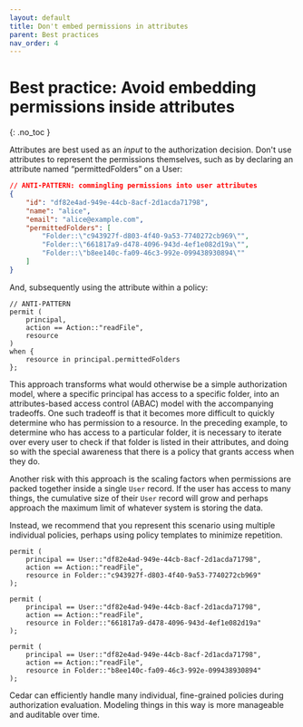 ```yaml
---
layout: default
title: Don't embed permissions in attributes
parent: Best practices
nav_order: 4
---
```


# Best practice: Avoid embedding permissions inside attributes
{: .no_toc }

Attributes are best used as an *input* to the authorization decision. Don't use attributes to represent the permissions themselves, such as by declaring an attribute named “permittedFolders” on a User:

```json
// ANTI-PATTERN: commingling permissions into user attributes
{
    "id": "df82e4ad-949e-44cb-8acf-2d1acda71798",
    "name": "alice",  
    "email": "alice@example.com",
    "permittedFolders": [
        "Folder::\"c943927f-d803-4f40-9a53-7740272cb969\"",
        "Folder::\"661817a9-d478-4096-943d-4ef1e082d19a\"",
        "Folder::\"b8ee140c-fa09-46c3-992e-099438930894\""
    ]
}
```

And, subsequently using the attribute within a policy:

```cedar
// ANTI-PATTERN
permit (
    principal,
    action == Action::"readFile",
    resource
)
when {
    resource in principal.permittedFolders
};
```

This approach transforms what would otherwise be a simple authorization model, where a specific principal has access to a specific folder, into an attributes-based access control (ABAC) model with the accompanying tradeoffs. One such tradeoff is that it becomes more difficult to quickly determine who has permission to a resource. In the preceding example, to determine who has access to a particular folder, it is necessary to iterate over every user to check if that folder is listed in their attributes, and doing so with the special awareness that there is a policy that grants access when they do.

Another risk with this approach is the scaling factors when permissions are packed together inside a single `User` record. If the user has access to many things, the cumulative size of their `User` record will grow and perhaps approach the maximum limit of whatever system is storing the data.

Instead, we recommend that you represent this scenario using multiple individual policies, perhaps using policy templates to minimize repetition.

```//BETTER PATTERN
permit (
    principal == User::"df82e4ad-949e-44cb-8acf-2d1acda71798",
    action == Action::"readFile",
    resource in Folder::"c943927f-d803-4f40-9a53-7740272cb969"
);

permit (
    principal == User::"df82e4ad-949e-44cb-8acf-2d1acda71798",
    action == Action::"readFile",
    resource in Folder::"661817a9-d478-4096-943d-4ef1e082d19a"
);

permit (
    principal == User::"df82e4ad-949e-44cb-8acf-2d1acda71798",
    action == Action::"readFile",
    resource in Folder::"b8ee140c-fa09-46c3-992e-099438930894"
);
```

Cedar can efficiently handle many individual, fine-grained policies during authorization evaluation. Modeling things in this way is more manageable and auditable over time.
